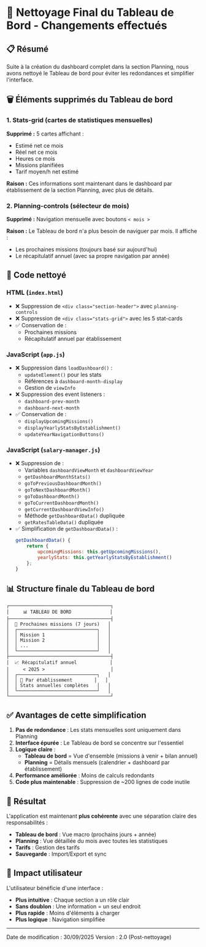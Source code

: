 # 🧹 Nettoyage Final du Tableau de Bord - Changements effectués

## 📋 Résumé

Suite à la création du dashboard complet dans la section Planning, nous avons nettoyé le Tableau de bord pour éviter les redondances et simplifier l'interface.

## 🗑️ Éléments supprimés du Tableau de bord

### 1. **Stats-grid (cartes de statistiques mensuelles)**
**Supprimé :** 5 cartes affichant :
- Estimé net ce mois
- Réel net ce mois  
- Heures ce mois
- Missions planifiées
- Tarif moyen/h net estimé

**Raison :** Ces informations sont maintenant dans le dashboard par établissement de la section Planning, avec plus de détails.

### 2. **Planning-controls (sélecteur de mois)**
**Supprimé :** Navigation mensuelle avec boutons `< mois >`

**Raison :** Le Tableau de bord n'a plus besoin de naviguer par mois. Il affiche :
- Les prochaines missions (toujours basé sur aujourd'hui)
- Le récapitulatif annuel (avec sa propre navigation par année)

## 🧹 Code nettoyé

### HTML (`index.html`)
- ❌ Suppression de `<div class="section-header">` avec `planning-controls`
- ❌ Suppression de `<div class="stats-grid">` avec les 5 stat-cards
- ✅ Conservation de :
  - Prochaines missions
  - Récapitulatif annuel par établissement

### JavaScript (`app.js`)
- ❌ Suppression dans `loadDashboard()` :
  - `updateElement()` pour les stats
  - Références à `dashboard-month-display`
  - Gestion de `viewInfo`
- ❌ Suppression des event listeners :
  - `dashboard-prev-month`
  - `dashboard-next-month`
- ✅ Conservation de :
  - `displayUpcomingMissions()`
  - `displayYearlyStatsByEstablishment()`
  - `updateYearNavigationButtons()`

### JavaScript (`salary-manager.js`)
- ❌ Suppression de :
  - Variables `dashboardViewMonth` et `dashboardViewYear`
  - `getDashboardMonthStats()`
  - `goToPreviousDashboardMonth()`
  - `goToNextDashboardMonth()`
  - `goToDashboardMonth()`
  - `goToCurrentDashboardMonth()`
  - `getCurrentDashboardViewInfo()`
  - Méthode `getDashboardData()` dupliquée
  - `getRatesTableData()` dupliquée
- ✅ Simplification de `getDashboardData()` :
  ```javascript
  getDashboardData() {
      return {
          upcomingMissions: this.getUpcomingMissions(),
          yearlyStats: this.getYearlyStatsByEstablishment()
      };
  }
  ```

## 📊 Structure finale du Tableau de bord

```
┌─────────────────────────────────────┐
│     📊 TABLEAU DE BORD              │
├─────────────────────────────────────┤
│  📅 Prochaines missions (7 jours)   │
│  ┌─────────────────────────────┐   │
│  │ Mission 1                   │   │
│  │ Mission 2                   │   │
│  │ ...                         │   │
│  └─────────────────────────────┘   │
├─────────────────────────────────────┤
│  📈 Récapitulatif annuel            │
│     < 2025 >                        │
│  ┌─────────────────────────────┐   │
│  │ 🏥 Par établissement        │   │
│  │ Stats annuelles complètes   │   │
│  └─────────────────────────────┘   │
└─────────────────────────────────────┘
```

## ✅ Avantages de cette simplification

1. **Pas de redondance** : Les stats mensuelles sont uniquement dans Planning
2. **Interface épurée** : Le Tableau de bord se concentre sur l'essentiel
3. **Logique claire** :
   - **Tableau de bord** = Vue d'ensemble (missions à venir + bilan annuel)
   - **Planning** = Détails mensuels (calendrier + dashboard par établissement)
4. **Performance améliorée** : Moins de calculs redondants
5. **Code plus maintenable** : Suppression de ~200 lignes de code inutile

## 🎯 Résultat

L'application est maintenant **plus cohérente** avec une séparation claire des responsabilités :

- **Tableau de bord** : Vue macro (prochains jours + année)
- **Planning** : Vue détaillée du mois avec toutes les statistiques
- **Tarifs** : Gestion des tarifs
- **Sauvegarde** : Import/Export et sync

## 📝 Impact utilisateur

L'utilisateur bénéficie d'une interface :
- **Plus intuitive** : Chaque section a un rôle clair
- **Sans doublon** : Une information = un seul endroit
- **Plus rapide** : Moins d'éléments à charger
- **Plus logique** : Navigation simplifiée

---
Date de modification : 30/09/2025
Version : 2.0 (Post-nettoyage)
